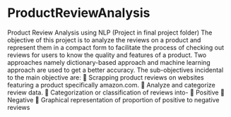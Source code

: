 # ProductReviewAnalysis
Product Review Analysis using NLP
(Project in final project folder)
The objective of this project is to analyze the reviews on a product and represent them in a
compact form to facilitate the process of checking out reviews for users to know the quality
and features of a product. Two approaches namely dictionary-based approach and machine
learning approach are used to get a better accuracy. The sub-objectives incidental to the main
objective are:
 Scrapping product reviews on websites featuring a product specifically amazon.com.
 Analyze and categorize review data.
 Categorization or classification of reviews into-
 Positive
 Negative
 Graphical representation of proportion of positive to negative reviews
